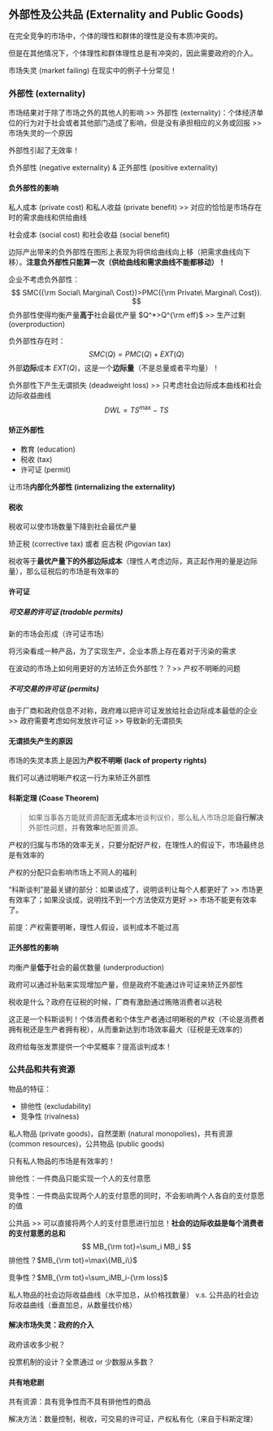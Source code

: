 ## 外部性及公共品 (Externality and Public Goods)

在完全竞争的市场中，个体的理性和群体的理性是没有本质冲突的。

但是在其他情况下，个体理性和群体理性总是有冲突的，因此需要政府的介入。

市场失灵 (market failing) 在现实中的例子十分常见！

### 外部性 (externality)

市场结果对于除了市场之外的其他人的影响 >> 外部性 (externality)：个体经济单位的行为对于社会或者其他部门造成了影响，但是没有承担相应的义务或回报 >> 市场失灵的一个原因

外部性引起了无效率！

负外部性 (negative externality) & 正外部性 (positive externality)

#### 负外部性的影响

私人成本 (private cost) 和私人收益 (private benefit) >> 对应的恰恰是市场存在时的需求曲线和供给曲线

社会成本 (social cost) 和社会收益 (social benefit)

边际产出带来的负外部性在图形上表现为将供给曲线向上移（把需求曲线向下移）。**注意负外部性只能算一次（供给曲线和需求曲线不能都移动）！**

企业不考虑负外部性：
$$
SMC({\rm Social\ Marginal\ Cost})>PMC({\rm Private\ Marginal\ Cost}).
$$
负外部性使得均衡产量**高于**社会最优产量 $Q^*>Q^{\rm eff}$ >> 生产过剩 (overproduction)

负外部性存在时：
$$
SMC(Q)=PMC(Q)+EXT(Q)
$$
外部**边际**成本 $EXT(Q)$，这是一个**边际量**（不是总量或者平均量）！

负外部性下产生无谓损失 (deadweight loss) >> 只考虑社会边际成本曲线和社会边际收益曲线 
$$
DWL=TS^{\max}-TS
$$

#### 矫正外部性

- 教育 (education)
- 税收 (tax)
- 许可证 (permit)

让市场**内部化外部性 (internalizing the externality)**

#### 税收

税收可以使市场数量下降到社会最优产量

矫正税 (corrective tax) 或者 庇古税 (Pigovian tax)

税收等于**最优产量下的外部边际成本**（理性人考虑边际，真正起作用的量是边际量），那么征税后的市场是有效率的

#### 许可证

##### 可交易的许可证 (tradable permits)

新的市场会形成（许可证市场）

将污染看成一种产品，为了实现生产，企业本质上存在着对于污染的需求

在波动的市场上如何用更好的方法矫正负外部性？？>> 产权不明晰的问题

##### 不可交易的许可证 (permits)

由于厂商和政府信息不对称，政府难以把许可证发放给社会边际成本最低的企业 >> 政府需要考虑如何发放许可证 >> 导致新的无谓损失

#### 无谓损失产生的原因

市场的失灵本质上是因为**产权不明晰 (lack of property rights)**

我们可以通过明晰产权这一行为来矫正外部性

#### 科斯定理 (Coase Theorem)

> 如果当事各方能就资源配置**无成本**地谈判议价，那么私人市场总能**自行解决**外部性问题，并**有效率**地配置资源。

产权的归属与市场的效率无关，只要分配好产权，在理性人的假设下，市场最终总是有效率的

产权的分配只会影响市场上不同人的福利

“科斯谈判”是最关键的部分：如果谈成了，说明谈判让每个人都更好了 >> 市场更有效率了；如果没谈成，说明找不到一个方法使双方更好 >> 市场不能更有效率了。

前提：产权需要明晰，理性人假设，谈判成本不能过高

#### 正外部性的影响

均衡产量**低于**社会的最优数量 (underproduction)

政府可以通过补贴来实现增加产量，但是政府不能通过许可证来矫正外部性

税收是什么？政府在征税的时候，厂商有激励通过贿赂消费者以逃税

这正是一个科斯谈判！个体消费者和个体生产者通过明晰税的产权（不论是消费者拥有税还是生产者拥有税），从而重新达到市场效率最大（征税是无效率的）

政府给每张发票提供一个中奖概率？提高谈判成本！

### 公共品和共有资源

物品的特征：

- 排他性 (excludability)
- 竞争性 (rivalness)

私人物品 (private goods)，自然垄断 (natural monopolies)，共有资源 (common resources)，公共物品 (public goods)

只有私人物品的市场是有效率的！

排他性：一件商品只能实现一个人的支付意愿

竞争性：一件商品实现两个人的支付意愿的同时，不会影响两个人各自的支付意愿的值

公共品 >> 可以直接将两个人的支付意愿进行加总！**社会的边际收益是每个消费者的支付意愿的总和**
$$
MB_{\rm tot}=\sum_i MB_i
$$
排他性？$MB_{\rm tot}=\max\{MB_i\}$

竞争性？$MB_{\rm tot}=\sum_iMB_i-{\rm loss}$

私人物品的社会边际收益曲线（水平加总，从价格找数量） v.s. 公共品的社会边际收益曲线（垂直加总，从数量找价格）

#### 解决市场失灵：政府的介入

政府该收多少税？

投票机制的设计？全票通过 or 少数服从多数？

#### 共有地悲剧

共有资源：具有竞争性而不具有排他性的商品

解决方法：数量控制，税收，可交易的许可证，产权私有化（来自于科斯定理）
